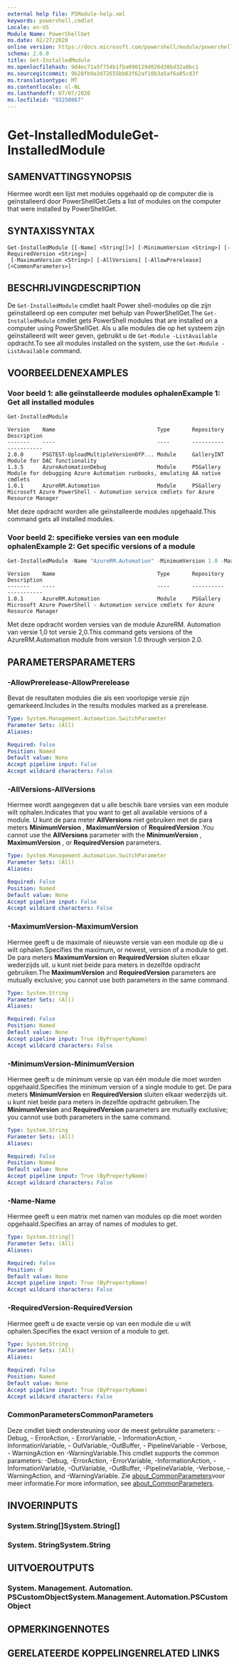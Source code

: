 ```yaml
---
external help file: PSModule-help.xml
keywords: powershell,cmdlet
Locale: en-US
Module Name: PowerShellGet
ms.date: 02/27/2020
online version: https://docs.microsoft.com/powershell/module/powershellget/get-installedmodule?view=powershell-7.1&WT.mc_id=ps-gethelp
schema: 2.0.0
title: Get-InstalledModule
ms.openlocfilehash: 9d4ec71a5f754b1fba090129d026d38bd32a8bc1
ms.sourcegitcommit: 9b28fb9a3d72655bb63f62af18b3a5af6a05cd3f
ms.translationtype: MT
ms.contentlocale: nl-NL
ms.lasthandoff: 07/07/2020
ms.locfileid: "93250867"
---
```

# <span data-ttu-id="a97ba-103">Get-InstalledModule</span><span class="sxs-lookup"><span data-stu-id="a97ba-103">Get-InstalledModule</span></span>

## <span data-ttu-id="a97ba-104">SAMENVATTING</span><span class="sxs-lookup"><span data-stu-id="a97ba-104">SYNOPSIS</span></span>
<span data-ttu-id="a97ba-105">Hiermee wordt een lijst met modules opgehaald op de computer die is geïnstalleerd door PowerShellGet.</span><span class="sxs-lookup"><span data-stu-id="a97ba-105">Gets a list of modules on the computer that were installed by PowerShellGet.</span></span>

## <span data-ttu-id="a97ba-106">SYNTAXIS</span><span class="sxs-lookup"><span data-stu-id="a97ba-106">SYNTAX</span></span>

```
Get-InstalledModule [[-Name] <String[]>] [-MinimumVersion <String>] [-RequiredVersion <String>]
 [-MaximumVersion <String>] [-AllVersions] [-AllowPrerelease] [<CommonParameters>]
```

## <span data-ttu-id="a97ba-107">BESCHRIJVING</span><span class="sxs-lookup"><span data-stu-id="a97ba-107">DESCRIPTION</span></span>

<span data-ttu-id="a97ba-108">De `Get-InstalledModule` cmdlet haalt Power shell-modules op die zijn geïnstalleerd op een computer met behulp van PowerShellGet.</span><span class="sxs-lookup"><span data-stu-id="a97ba-108">The `Get-InstalledModule` cmdlet gets PowerShell modules that are installed on a computer using PowerShellGet.</span></span> <span data-ttu-id="a97ba-109">Als u alle modules die op het systeem zijn geïnstalleerd wilt weer geven, gebruikt u de `Get-Module -ListAvailable` opdracht.</span><span class="sxs-lookup"><span data-stu-id="a97ba-109">To see all modules installed on the system, use the `Get-Module -ListAvailable` command.</span></span>

## <span data-ttu-id="a97ba-110">VOORBEELDEN</span><span class="sxs-lookup"><span data-stu-id="a97ba-110">EXAMPLES</span></span>

### <span data-ttu-id="a97ba-111">Voor beeld 1: alle geïnstalleerde modules ophalen</span><span class="sxs-lookup"><span data-stu-id="a97ba-111">Example 1: Get all installed modules</span></span>

```powershell
Get-InstalledModule
```

```Output
Version    Name                                Type       Repository     Description
-------    ----                                ----       ----------     -----------
2.0.0      PSGTEST-UploadMultipleVersionOfP... Module     GalleryINT     Module for DAC functionality
1.3.5      AzureAutomationDebug                Module     PSGallery      Module for debugging Azure Automation runbooks, emulating AA native cmdlets
1.0.1      AzureRM.Automation                  Module     PSGallery      Microsoft Azure PowerShell - Automation service cmdlets for Azure Resource Manager
```

<span data-ttu-id="a97ba-112">Met deze opdracht worden alle geïnstalleerde modules opgehaald.</span><span class="sxs-lookup"><span data-stu-id="a97ba-112">This command gets all installed modules.</span></span>

### <span data-ttu-id="a97ba-113">Voor beeld 2: specifieke versies van een module ophalen</span><span class="sxs-lookup"><span data-stu-id="a97ba-113">Example 2: Get specific versions of a module</span></span>

```powershell
Get-InstalledModule -Name "AzureRM.Automation" -MinimumVersion 1.0 -MaximumVersion 2.0
```

```Output
Version    Name                                Type       Repository     Description
-------    ----                                ----       ----------     -----------
1.0.1      AzureRM.Automation                  Module     PSGallery      Microsoft Azure PowerShell - Automation service cmdlets for Azure Resource Manager
```

<span data-ttu-id="a97ba-114">Met deze opdracht worden versies van de module AzureRM. Automation van versie 1,0 tot versie 2,0.</span><span class="sxs-lookup"><span data-stu-id="a97ba-114">This command gets versions of the AzureRM.Automation module from version 1.0 through version 2.0.</span></span>

## <span data-ttu-id="a97ba-115">PARAMETERS</span><span class="sxs-lookup"><span data-stu-id="a97ba-115">PARAMETERS</span></span>

### <span data-ttu-id="a97ba-116">-AllowPrerelease</span><span class="sxs-lookup"><span data-stu-id="a97ba-116">-AllowPrerelease</span></span>

<span data-ttu-id="a97ba-117">Bevat de resultaten modules die als een voorlopige versie zijn gemarkeerd.</span><span class="sxs-lookup"><span data-stu-id="a97ba-117">Includes in the results modules marked as a prerelease.</span></span>

```yaml
Type: System.Management.Automation.SwitchParameter
Parameter Sets: (All)
Aliases:

Required: False
Position: Named
Default value: None
Accept pipeline input: False
Accept wildcard characters: False
```

### <span data-ttu-id="a97ba-118">-AllVersions</span><span class="sxs-lookup"><span data-stu-id="a97ba-118">-AllVersions</span></span>

<span data-ttu-id="a97ba-119">Hiermee wordt aangegeven dat u alle beschik bare versies van een module wilt ophalen.</span><span class="sxs-lookup"><span data-stu-id="a97ba-119">Indicates that you want to get all available versions of a module.</span></span>
<span data-ttu-id="a97ba-120">U kunt de para meter **AllVersions** niet gebruiken met de para meters **MinimumVersion** , **MaximumVersion** of **RequiredVersion** .</span><span class="sxs-lookup"><span data-stu-id="a97ba-120">You cannot use the **AllVersions** parameter with the **MinimumVersion** , **MaximumVersion** , or **RequiredVersion** parameters.</span></span>

```yaml
Type: System.Management.Automation.SwitchParameter
Parameter Sets: (All)
Aliases:

Required: False
Position: Named
Default value: None
Accept pipeline input: False
Accept wildcard characters: False
```

### <span data-ttu-id="a97ba-121">-MaximumVersion</span><span class="sxs-lookup"><span data-stu-id="a97ba-121">-MaximumVersion</span></span>

<span data-ttu-id="a97ba-122">Hiermee geeft u de maximale of nieuwste versie van een module op die u wilt ophalen.</span><span class="sxs-lookup"><span data-stu-id="a97ba-122">Specifies the maximum, or newest, version of a module to get.</span></span> <span data-ttu-id="a97ba-123">De para meters **MaximumVersion** en **RequiredVersion** sluiten elkaar wederzijds uit. u kunt niet beide para meters in dezelfde opdracht gebruiken.</span><span class="sxs-lookup"><span data-stu-id="a97ba-123">The **MaximumVersion** and **RequiredVersion** parameters are mutually exclusive; you cannot use both parameters in the same command.</span></span>

```yaml
Type: System.String
Parameter Sets: (All)
Aliases:

Required: False
Position: Named
Default value: None
Accept pipeline input: True (ByPropertyName)
Accept wildcard characters: False
```

### <span data-ttu-id="a97ba-124">-MinimumVersion</span><span class="sxs-lookup"><span data-stu-id="a97ba-124">-MinimumVersion</span></span>

<span data-ttu-id="a97ba-125">Hiermee geeft u de minimum versie op van één module die moet worden opgehaald.</span><span class="sxs-lookup"><span data-stu-id="a97ba-125">Specifies the minimum version of a single module to get.</span></span> <span data-ttu-id="a97ba-126">De para meters **MinimumVersion** en **RequiredVersion** sluiten elkaar wederzijds uit. u kunt niet beide para meters in dezelfde opdracht gebruiken.</span><span class="sxs-lookup"><span data-stu-id="a97ba-126">The **MinimumVersion** and **RequiredVersion** parameters are mutually exclusive; you cannot use both parameters in the same command.</span></span>

```yaml
Type: System.String
Parameter Sets: (All)
Aliases:

Required: False
Position: Named
Default value: None
Accept pipeline input: True (ByPropertyName)
Accept wildcard characters: False
```

### <span data-ttu-id="a97ba-127">-Name</span><span class="sxs-lookup"><span data-stu-id="a97ba-127">-Name</span></span>

<span data-ttu-id="a97ba-128">Hiermee geeft u een matrix met namen van modules op die moet worden opgehaald.</span><span class="sxs-lookup"><span data-stu-id="a97ba-128">Specifies an array of names of modules to get.</span></span>

```yaml
Type: System.String[]
Parameter Sets: (All)
Aliases:

Required: False
Position: 0
Default value: None
Accept pipeline input: True (ByPropertyName)
Accept wildcard characters: False
```

### <span data-ttu-id="a97ba-129">-RequiredVersion</span><span class="sxs-lookup"><span data-stu-id="a97ba-129">-RequiredVersion</span></span>

<span data-ttu-id="a97ba-130">Hiermee geeft u de exacte versie op van een module die u wilt ophalen.</span><span class="sxs-lookup"><span data-stu-id="a97ba-130">Specifies the exact version of a module to get.</span></span>

```yaml
Type: System.String
Parameter Sets: (All)
Aliases:

Required: False
Position: Named
Default value: None
Accept pipeline input: True (ByPropertyName)
Accept wildcard characters: False
```

### <span data-ttu-id="a97ba-131">CommonParameters</span><span class="sxs-lookup"><span data-stu-id="a97ba-131">CommonParameters</span></span>

<span data-ttu-id="a97ba-132">Deze cmdlet biedt ondersteuning voor de meest gebruikte parameters: -Debug, - ErrorAction, - ErrorVariable, - InformationAction, -InformationVariable, - OutVariable,-OutBuffer, - PipelineVariable - Verbose, - WarningAction en -WarningVariable.</span><span class="sxs-lookup"><span data-stu-id="a97ba-132">This cmdlet supports the common parameters: -Debug, -ErrorAction, -ErrorVariable, -InformationAction, -InformationVariable, -OutVariable, -OutBuffer, -PipelineVariable, -Verbose, -WarningAction, and -WarningVariable.</span></span> <span data-ttu-id="a97ba-133">Zie [about_CommonParameters](../Microsoft.PowerShell.Core/About/about_CommonParameters.md)voor meer informatie.</span><span class="sxs-lookup"><span data-stu-id="a97ba-133">For more information, see [about_CommonParameters](../Microsoft.PowerShell.Core/About/about_CommonParameters.md).</span></span>

## <span data-ttu-id="a97ba-134">INVOER</span><span class="sxs-lookup"><span data-stu-id="a97ba-134">INPUTS</span></span>

### <span data-ttu-id="a97ba-135">System.String[]</span><span class="sxs-lookup"><span data-stu-id="a97ba-135">System.String[]</span></span>

### <span data-ttu-id="a97ba-136">System. String</span><span class="sxs-lookup"><span data-stu-id="a97ba-136">System.String</span></span>

## <span data-ttu-id="a97ba-137">UITVOER</span><span class="sxs-lookup"><span data-stu-id="a97ba-137">OUTPUTS</span></span>

### <span data-ttu-id="a97ba-138">System. Management. Automation. PSCustomObject</span><span class="sxs-lookup"><span data-stu-id="a97ba-138">System.Management.Automation.PSCustomObject</span></span>

## <span data-ttu-id="a97ba-139">OPMERKINGEN</span><span class="sxs-lookup"><span data-stu-id="a97ba-139">NOTES</span></span>

## <span data-ttu-id="a97ba-140">GERELATEERDE KOPPELINGEN</span><span class="sxs-lookup"><span data-stu-id="a97ba-140">RELATED LINKS</span></span>

